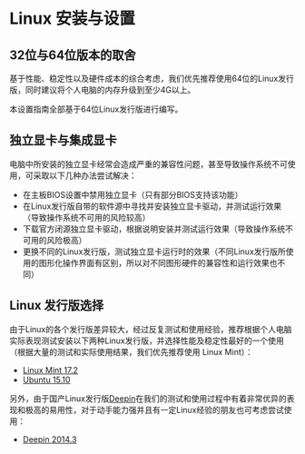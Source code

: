 # Linux 安装与设置

## 32位与64位版本的取舍

基于性能、稳定性以及硬件成本的综合考虑，我们优先推荐使用64位的Linux发行版，同时建议将个人电脑的内存升级到至少4G以上。

本设置指南全部基于64位Linux发行版进行编写。

## 独立显卡与集成显卡

电脑中所安装的独立显卡经常会造成严重的兼容性问题，甚至导致操作系统不可使用，可采取以下几种办法尝试解决：

- 在主板BIOS设置中禁用独立显卡（只有部分BIOS支持该功能）
- 在Linux发行版自带的软件源中寻找并安装独立显卡驱动，并测试运行效果（导致操作系统不可用的风险较高）
- 下载官方闭源独立显卡驱动，根据说明安装并测试运行效果（导致操作系统不可用的风险极高）
- 更换不同的Linux发行版，测试独立显卡运行时的效果（不同Linux发行版所使用的图形化操作界面有区别，所以对不同图形硬件的兼容性和运行效果也不同）

## Linux 发行版选择

由于Linux的各个发行版差异较大，经过反复测试和使用经验，推荐根据个人电脑实际表现测试安装以下两种Linux发行版，并选择性能及稳定性最好的一个使用（根据大量的测试和实际使用结果，我们优先推荐使用 Linux Mint）：

- [Linux Mint 17.2](linuxmint.md)
- [Ubuntu 15.10](ubuntu.md)

另外，由于国产Linux发行版[Deepin](http://www.deepin.org/)在我们的测试和使用过程中有着非常优异的表现和极高的易用性，对于动手能力强并且有一定Linux经验的朋友也可考虑尝试使用：

- [Deepin 2014.3](deepin.md)

